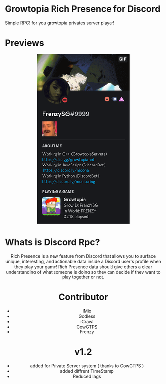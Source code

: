 # Growtopia Rich Presence for Discord
Simple RPC! for you growtopia privates server player!

# Previews
<p align="center">
<img src="./bin/pajangan.jpg"/>
<a align="center">

# Whats is Discord Rpc?
Rich Presence is a new feature from Discord that allows you to surface unique, interesting, and actionable data inside a Discord user's profile when they play your game! Rich Presence data should give others a clear understanding of what someone is doing so they can decide if they want to play together or not.

# Contributor
- iMix
- Godless
- iCrawl
- CowGTPS
- Frenzy
  
 # v1.2
 - added for Private Server system ( thanks to CowGTPS )
 - added diffrent TimeStamp
 - Reduced lags
